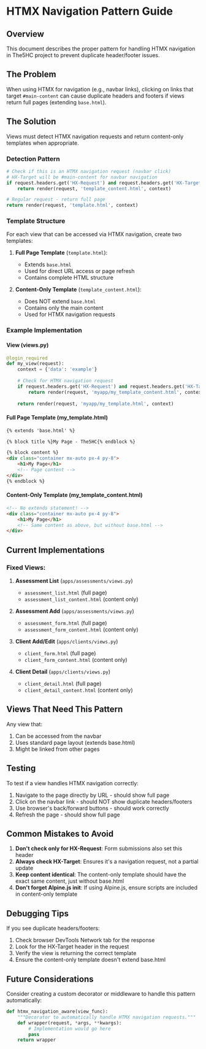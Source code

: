 # HTMX Navigation Pattern Guide

## Overview

This document describes the proper pattern for handling HTMX navigation in The5HC project to prevent duplicate header/footer issues.

## The Problem

When using HTMX for navigation (e.g., navbar links), clicking on links that target `#main-content` can cause duplicate headers and footers if views return full pages (extending `base.html`).

## The Solution

Views must detect HTMX navigation requests and return content-only templates when appropriate.

### Detection Pattern

```python
# Check if this is an HTMX navigation request (navbar click)
# HX-Target will be #main-content for navbar navigation
if request.headers.get('HX-Request') and request.headers.get('HX-Target') == 'main-content':
    return render(request, 'template_content.html', context)

# Regular request - return full page
return render(request, 'template.html', context)
```

### Template Structure

For each view that can be accessed via HTMX navigation, create two templates:

1. **Full Page Template** (`template.html`):
   - Extends `base.html`
   - Used for direct URL access or page refresh
   - Contains complete HTML structure

2. **Content-Only Template** (`template_content.html`):
   - Does NOT extend `base.html`
   - Contains only the main content
   - Used for HTMX navigation requests

### Example Implementation

#### View (views.py)
```python
@login_required
def my_view(request):
    context = {'data': 'example'}
    
    # Check for HTMX navigation request
    if request.headers.get('HX-Request') and request.headers.get('HX-Target') == 'main-content':
        return render(request, 'myapp/my_template_content.html', context)
    
    return render(request, 'myapp/my_template.html', context)
```

#### Full Page Template (my_template.html)
```html
{% extends 'base.html' %}

{% block title %}My Page - The5HC{% endblock %}

{% block content %}
<div class="container mx-auto px-4 py-8">
    <h1>My Page</h1>
    <!-- Page content -->
</div>
{% endblock %}
```

#### Content-Only Template (my_template_content.html)
```html
<!-- No extends statement! -->
<div class="container mx-auto px-4 py-8">
    <h1>My Page</h1>
    <!-- Same content as above, but without base.html -->
</div>
```

## Current Implementations

### Fixed Views:
1. **Assessment List** (`apps/assessments/views.py`)
   - `assessment_list.html` (full page)
   - `assessment_list_content.html` (content only)

2. **Assessment Add** (`apps/assessments/views.py`)
   - `assessment_form.html` (full page)
   - `assessment_form_content.html` (content only)

3. **Client Add/Edit** (`apps/clients/views.py`)
   - `client_form.html` (full page)
   - `client_form_content.html` (content only)

4. **Client Detail** (`apps/clients/views.py`)
   - `client_detail.html` (full page)
   - `client_detail_content.html` (content only)

## Views That Need This Pattern

Any view that:
1. Can be accessed from the navbar
2. Uses standard page layout (extends base.html)
3. Might be linked from other pages

## Testing

To test if a view handles HTMX navigation correctly:

1. Navigate to the page directly by URL - should show full page
2. Click on the navbar link - should NOT show duplicate headers/footers
3. Use browser's back/forward buttons - should work correctly
4. Refresh the page - should show full page

## Common Mistakes to Avoid

1. **Don't check only for HX-Request**: Form submissions also set this header
2. **Always check HX-Target**: Ensures it's a navigation request, not a partial update
3. **Keep content identical**: The content-only template should have the exact same content, just without base.html
4. **Don't forget Alpine.js init**: If using Alpine.js, ensure scripts are included in content-only template

## Debugging Tips

If you see duplicate headers/footers:
1. Check browser DevTools Network tab for the response
2. Look for the HX-Target header in the request
3. Verify the view is returning the correct template
4. Ensure the content-only template doesn't extend base.html

## Future Considerations

Consider creating a custom decorator or middleware to handle this pattern automatically:

```python
def htmx_navigation_aware(view_func):
    """Decorator to automatically handle HTMX navigation requests."""
    def wrapper(request, *args, **kwargs):
        # Implementation would go here
        pass
    return wrapper
```